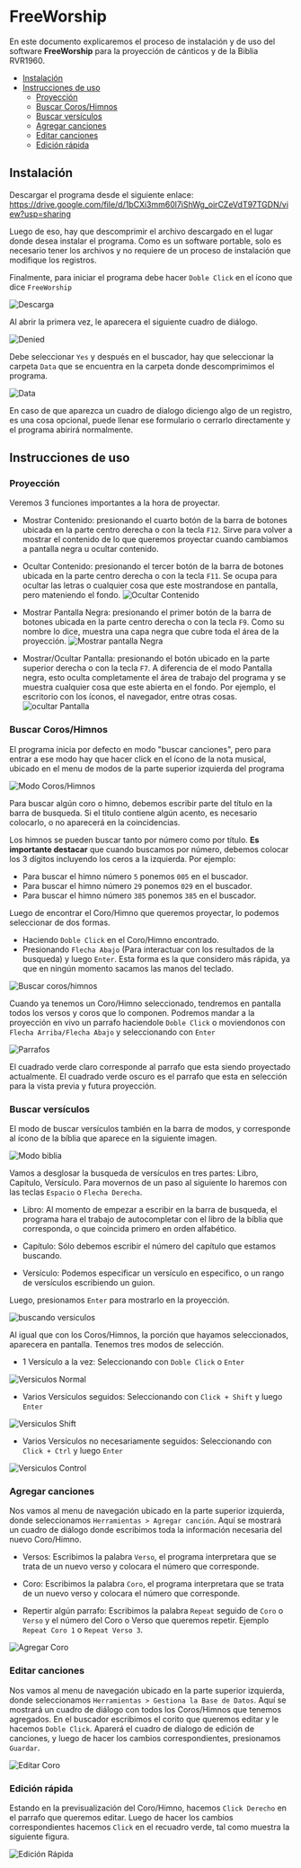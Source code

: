 # FreeWorship
En este documento explicaremos el proceso de instalación y de uso del software **FreeWorship** para la proyección de cánticos y de la Biblia RVR1960.
- [Instalación](#instalación)
- [Instrucciones de uso](#Instrucciones-de-uso)
    - [Proyección](#proyección)
    - [Buscar Coros/Himnos](#Buscar-coros/himnos)
    - [Buscar versículos](#Buscar-versículos)
    - [Agregar canciones](#Agregar-canciones)
    - [Editar canciones](#Editar-canciones)
    - [Edición rápida](#Edición-rápida)

## Instalación
Descargar el programa desde el siguiente enlace: https://drive.google.com/file/d/1bCXi3mm60l7iShWg_oirCZeVdT97TGDN/view?usp=sharing

Luego de eso, hay que descomprimir el archivo descargado en el lugar donde desea instalar el programa. Como es un software portable, solo es necesario tener los archivos y no requiere de un proceso de instalación que modifique los registros.

Finalmente, para iniciar el programa debe hacer `Doble Click` en el ícono que dice `FreeWorship`

![Descarga](assets/launch_Step.png)

Al abrir la primera vez, le aparecera el siguiente cuadro de diálogo.

![Denied](assets/denied.png)

Debe seleccionar `Yes` y después en el buscador, hay que seleccionar la carpeta `Data` que se encuentra en la carpeta donde descomprimimos el programa.

![Data](assets/data.png)

En caso de que aparezca un cuadro de dialogo diciengo algo de un registro, es una cosa opcional, puede llenar ese formulario o cerrarlo directamente y el programa abirirá normalmente.

## Instrucciones de uso
### Proyección
Veremos 3 funciones importantes a la hora de proyectar.

- Mostrar Contenido: presionando el cuarto botón de la barra de botones ubicada en la parte centro derecha o con la tecla `F12`. Sirve para volver a mostrar el contenido de lo que queremos proyectar cuando cambiamos a pantalla negra u ocultar contenido.

- Ocultar Contenido: presionando el tercer botón de la barra de botones ubicada en la parte centro derecha o con la tecla `F11`. Se ocupa para ocultar las letras o cualquier cosa que este mostrandose en pantalla, pero mateniendo el fondo.
![Ocultar Contenido](assets/ocultar_contenido.gif)

- Mostrar Pantalla Negra: presionando el primer botón de la barra de botones ubicada en la parte centro derecha o con la tecla `F9`. Como su nombre lo dice, muestra una capa negra que cubre toda el área de la proyección.
![Mostrar pantalla Negra](assets/mostrar_negro.gif)

- Mostrar/Ocultar Pantalla: presionando el botón ubicado en la parte superior derecha o con la tecla `F7`. A diferencia de el modo Pantalla negra, esto oculta completamente el área de trabajo del programa y se muestra cualquier cosa que este abierta en el fondo. Por ejemplo, el escritorio con los íconos, el navegador, entre otras cosas.
![ocultar Pantalla](assets/ocultar_pantalla.gif)

### Buscar Coros/Himnos
El programa inicia por defecto en modo "buscar canciones", pero para entrar a ese modo hay que hacer click en el ícono de la nota musical, ubicado en el menu de modos de la parte superior izquierda del programa

![Modo Coros/Himnos](assets/canciones_mode.png)

Para buscar algún coro o himno, debemos escribir parte del título en la barra de busqueda. Si el titulo contiene algún acento, es necesario colocarlo, o no aparecerá en la coincidencias.

Los himnos se pueden buscar tanto por número como por título. **Es importante destacar** que cuando buscamos por número, debemos colocar los 3 dígitos incluyendo los ceros a la izquierda. Por ejemplo:

- Para buscar el himno número `5` ponemos `005` en el buscador.
- Para buscar el himno número `29` ponemos `029` en el buscador.
- Para buscar el himno número `385` ponemos `385` en el buscador.

Luego de encontrar el Coro/Himno que queremos proyectar, lo podemos seleccionar de dos formas.

- Haciendo `Doble Click` en el Coro/Himno encontrado.
- Presionando `Flecha Abajo` (Para interactuar con los resultados de la busqueda) y luego `Enter`. Esta forma es la que considero más rápida, ya que en ningún momento sacamos las manos del teclado.

![Buscar coros/himnos](assets/canciones.gif)

Cuando ya tenemos un Coro/Himno seleccionado, tendremos en pantalla todos los versos y coros que lo componen. Podremos mandar a la proyección en vivo un parrafo haciendole `Doble Click` o moviendonos con `Flecha Arriba/Flecha Abajo` y seleccionando con `Enter`

![Parrafos](assets/canciones_preview.gif)

El cuadrado verde claro corresponde al parrafo que esta siendo proyectado actualmente.
El cuadrado verde oscuro es el parrafo que esta en selección para la vista previa y futura proyección.

### Buscar versículos

El modo de buscar versículos también en la barra de modos, y corresponde al ícono de la bíblia que aparece en la siguiente imagen.

![Modo biblia](assets/biblia_mode.png)

Vamos a desglosar la busqueda de versículos en tres partes: Libro, Capítulo, Versículo. Para movernos de un paso al siguiente lo haremos con las teclas `Espacio` o `Flecha Derecha`.

- Libro: Al momento de empezar a escribir en la barra de busqueda, el programa hara el trabajo de autocompletar con el libro de la bíblia que corresponda, o que coincida primero en orden alfabético.

- Capítulo: Sólo debemos escribir el número del capítulo que estamos buscando.

- Versículo: Podemos especificar un versículo en especifico, o un rango de versículos escribiendo un guion.

Luego, presionamos `Enter` para mostrarlo en la proyección.

![buscando versiculos](assets/versiculos.gif)

Al igual que con los Coros/Himnos, la porción que hayamos seleccionados, aparecera en pantalla. Tenemos tres modos de selección.

- 1 Versículo a la vez: Seleccionando con `Doble Click` o `Enter`

![Versiculos Normal](assets/versiculos_normal.gif)

- Varios Versículos seguidos: Seleccionando con `Click + Shift` y luego `Enter`

![Versiculos Shift](assets/versiculos_shift.gif)

- Varios Versículos no necesariamente seguidos: Seleccionando con `Click + Ctrl` y luego `Enter`

![Versiculos Control](assets/versiculos_control.gif)

### Agregar canciones

Nos vamos al menu de navegación ubicado en la parte superior izquierda, donde seleccionamos `Herramientas > Agregar canción`.
Aquí se mostrará un cuadro de diálogo donde escribimos toda la información necesaria del nuevo Coro/Himno.

- Versos: Escribimos la palabra `Verso`, el programa interpretara que se trata de un nuevo verso y colocara el número que corresponde.

- Coro: Escribimos la palabra `Coro`, el programa interpretara que se trata de un nuevo verso y colocara el número que corresponde.

- Repertir algún parrafo: Escribimos la palabra `Repeat` seguido de `Coro` o `Verso` y el número del Coro o Verso que queremos repetir. Ejemplo `Repeat Coro 1` o `Repeat Verso 3`.

![Agregar Coro](assets/agregar_coro.gif)

### Editar canciones
Nos vamos al menu de navegación ubicado en la parte superior izquierda, donde seleccionamos `Herramientas > Gestiona la Base de Datos`.
Aquí se mostrará un cuadro de diálogo con todos los Coros/Himnos que tenemos agregados. En el buscador escribimos el corito que queremos editar y le hacemos `Doble Click`. Aparerá el cuadro de dialogo de edición de canciones, y luego de hacer los cambios correspondientes, presionamos `Guardar`.

![Editar Coro](assets/edicion.gif)

### Edición rápida
Estando en la previsualización del Coro/Himno, hacemos `Click Derecho` en el parrafo que queremos editar. Luego de hacer los cambios correspondientes hacemos `Click` en el recuadro verde, tal como muestra la siguiente figura.

![Edición Rápida](assets/edicion_rapida.gif)
